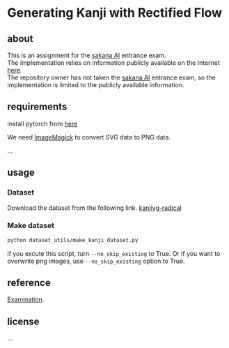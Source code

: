 # Generating Kanji with Rectified Flow

## about
This is an assignment for the [sakana AI](https://sakana.ai/) entrance exam.  
The implementation relies on information publicly available on the Internet [here](https://x.com/sakanaailabs/status/1898998260200857966?s=46&t=k3yi-oGrLOGVfYmBkleZZQ).   
The repository owner has not taken the [sakana AI](https://sakana.ai/) entrance exam, so the implementation is limited to the publicly available information.


## requirements

install pytorch from [here](https://pytorch.org/)

We need [ImageMagick](https://imagemagick.org/index.php) to convert SVG data to PNG data.

...


## usage

### Dataset
 Download the dataset from the following link.
[kanjivg-radical](https://github.com/yagays/kanjivg-radical)


### Make dataset
```bash
python dataset_utils/make_kanji_dataset.py 
```
if you excute this script, turn `--no_skip_existing` to True.
Or if you want to overwrite png images, use `--no_skip_existing` option to True.


## reference

[Examination](https://x.com/sakanaailabs/status/1898998260200857966?s=46&t=k3yi-oGrLOGVfYmBkleZZQ).   


## license

...